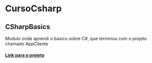 # CursoCsharp

## CSharpBasics
Modulo onde aprendi o basico sobre C#, que terminou com o projeto chamado AppCliente
#### [Link para o projeto](https://github.com/Matheusmslopes/CursoCsharp/tree/main/AppCliente)
